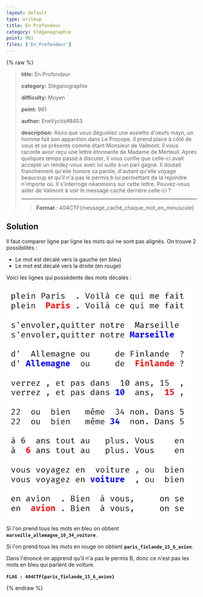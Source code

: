 ```yaml
---
layout: default
type: writeup
title: En Profondeur
category: Stéganographie
point: 961
files: ['En_Profondeur']
---
```


{% raw %}
> **title:** En Profondeur
>
> **category:** Stéganographie
>
> **difficulty:** Moyen
>
> **point:** 961
>
> **author:** EneVyctis#8453
>
> **description:**
> Alors que vous dégustiez une assiette d'oeufs mayo, un homme fait son apparition dans Le Procope. Il prend place à côté de vous et se présente comme étant Monsieur de Valmont. Il vous raconte avoir reçu une lettre étonnante de Madame de Merteuil. Après quelques temps passé à discuter, il vous confie que celle-ci avait accepté un rendez-vous avec lui suite à un pari gagné. Il doutait franchement qu'elle honore sa parole, d'autant qu'elle voyage beaucoup et qu'il n'a pas le permis b lui permettant de la rejoindre n'importe où. Il s'interroge néanmoins sur cette lettre. Pouvez-vous aider de Valmont à voir le message caché derrière celle-ci ?
> 
> ***
> 
> >**Format** : 404CTF{message_caché_chaque_mot_en_minuscule}

## Solution

Il faut comparer ligne par ligne les mots qui ne sont pas alignés. On trouve 2 possibilités :
- Le mot est décalé vers la gauche (en bleu)
- Le mot est décalé vers la droite (en rouge)

Voici les lignes qui possèdents des mots décalés :

![Mots mis en valeur](./images/mots.png)

Si l'on prend tous les mots en bleu on obtient **`marseille_allemagne_10_34_voiture`**.

Si l'on prend tous les mots en rouge on obtient **`paris_finlande_15_6_avion`**.

Dans l'énoncé on apprend qu'il n'a pas le permis B, donc ce n'est pas les mots en bleu qui parlent de voiture.

**`FLAG : 404CTF{paris_finlande_15_6_avion}`**

{% endraw %}